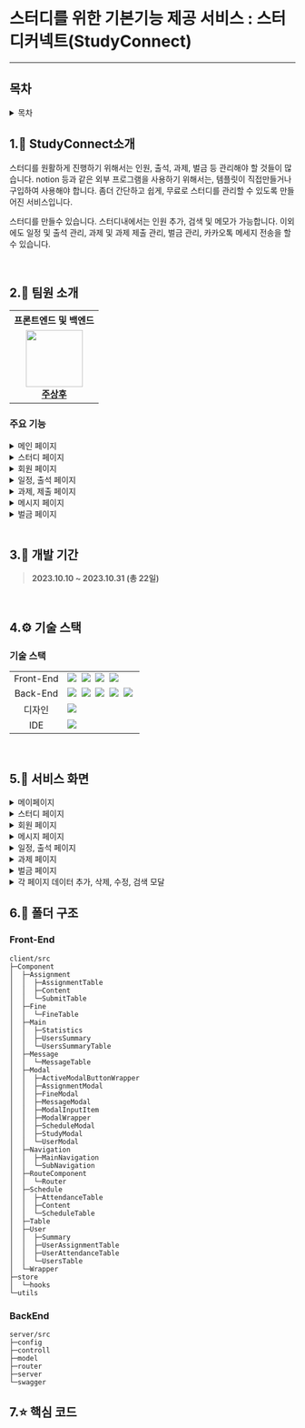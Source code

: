 # 스터디를 위한 기본기능 제공 서비스 : 스터디커넥트(StudyConnect)
---
## 목차
<details>
  <summary>목차</summary>

  1. StudyConnect 소개
  2. 팀원 소개
  3. 개발 기간
  4. 기술 스택
  5. 서비스 화면면
  6. 폴더 구조
  7. 핵심 코드
</details>

## 1.📱 StudyConnect소개
<div align="center">
  
</div>

스터디를 원활하게 진행하기 위해서는 인원, 출석, 과제, 벌금 등 관리해야 할 것들이 많습니다. notion 등과 같은 외부 프로그램을 사용하기 위해서는, 템플릿이 직접만들거나 구입하여 사용해야 합니다. 좀더 간단하고 쉽게, 무료로 스터디를 관리할 수 있도록 만들어진 서비스입니다.

스터디를 만들수 있습니다. 스터디내에서는 인원 추가, 검색 및 메모가 가능합니다. 이외에도 일정 및 출석 관리, 과제 및 과제 제출 관리, 벌금 관리, 카카오톡 메세지 전송을 할 수 있습니다.

<br />

## 2.🤼 팀원 소개
<table>
  <tbody>
    <tr>
      <th scope="col" colspan="3">프론트엔드 및 백엔드</th>
    </tr>
    <tr>
      <td align="center"><a href="https://github.com/learnttuce0321"><img src="https://github.com/learnttuce0321.png" width="100px;" alt=""/><br /><b>주상후</b></a><br /></td>
    </tr>
  </tbody>
</table>


### 주요 기능

<details>
  <summary>메인 페이지</summary>
  
  - 스터디 추가•삭제 기능
    
</details>

<details>
  <summary>스터디 페이지</summary>
  
  - 회원 정보(출석률, 과제제출률), 일정 요약 페이지
    
</details>

<details>
  <summary>회원 페이지</summary>
  
  - 스터디 회원 추가 
  - 검색 기능 
  - 회원 메모 기능

</details>

<details>
  <summary>일정, 출석 페이지</summary>
  
  - 스터디 일정 추가 기능
  - 스터디 일정 삭제 기능
  - 스터디 일정 수정 기능
  - 일정별 회원 출석 체크 기능
    
</details>

<details>
  <summary>과제, 제출 페이지</summary>
  
  - 스터디 과제 추가 기능
  - 스터디 과제 삭제 기능
  - 스터디 과제 수정 기능
  - 과제별 회원 제출 체크 기능
    
</details>

<details>
  <summary>메시지 페이지</summary>
  
  - 스터디 회원에게 메세지 작성 기능(카카오톡 전송)
    
</details>

<details>
  <summary>벌금 페이지</summary>
  
  - 벌금 추가 기능
  - 벌금 삭제 기능
  - 벌금 수정 기능
  - 벌금 제출 체크 기능
    
</details>

<br />

## 3.📆 개발 기간
> **2023.10.10 ~ 2023.10.31 (총 22일)**

<br />

## 4.⚙️ 기술 스택
### 기술 스택
<table>
  <tr>
    <td align="center">Front-End</td>
    <td>
      <a href="https://github.com/learnttuce0321" target="_blank"><img src="https://img.shields.io/badge/React-61DAFB?style=flat-squart&logo=react&logoColor=white"/></a>&nbsp
<a href="https://github.com/learnttuce0321" target="_blank"><img src="https://img.shields.io/badge/Typescript-3178C6?style=flat-squart&logo=typescript&logoColor=white"/></a>&nbsp
<a href="https://github.com/learnttuce0321" target="_blank"><img src="https://img.shields.io/badge/Redux-764ABC?style=flat-squart&logo=redux&logoColor=white"/></a>&nbsp
<a href="https://github.com/learnttuce0321" target="_blank"><img src="https://img.shields.io/badge/Styledcomponents-DB7093?style=flat-squart&logo=styledcomponents&logoColor=white"/></a>&nbsp
    </td>
  </tr>
  <tr>
    <td align="center">Back-End</td>
    <td>
<a href="https://github.com/learnttuce0321" target="_blank"><img src="https://img.shields.io/badge/Express-000000?style=flat-squart&logo=express&logoColor=white"/></a>&nbsp
<a href="https://github.com/learnttuce0321" target="_blank"><img src="https://img.shields.io/badge/TypeOrm-262626?style=flat-squart/"></a>&nbsp
<a href="https://github.com/learnttuce0321" target="_blank"><img src="https://img.shields.io/badge/Mysql-4479A1?style=flat-squart&logo=mysql&logoColor=white"/></a>&nbsp
<a href="https://github.com/learnttuce0321" target="_blank"><img src="https://img.shields.io/badge/Amazonec2-FF9900?style=flat-squart&logo=amazonec2&logoColor=white"/></a>&nbsp
<a href="https://github.com/learnttuce0321" target="_blank"><img src="https://img.shields.io/badge/Amazonrds-527FFF?style=flat-squart&logo=amazonrds&logoColor=white"/></a>&nbsp
    </td>
  </tr>
  <tr>
     <td align="center">디자인</td>
     <td>
       <span><img src="https://img.shields.io/badge/Figma-d90f42?style=for-the-badge&logo=Figma&logoColor=white"/></span>&nbsp
     </td>
  </tr>
  <tr>
   <td align="center">IDE</td>
   <td>
      <span><img src="https://img.shields.io/badge/VSCode-007ACC?style=for-the-badge&logo=Visual%20Studio%20Code&logoColor=white"/></span>&nbsp
  </tr>
</table>

<br />

## 5.🔧 서비스 화면

<details>

<summary>메이페이지</summary>

<img width="1280" alt="image" src="https://github.com/learnttuce0321/studyUserClient/assets/138414160/5b555ffc-ca76-4e8d-8d09-deeffe3dcf37">

</details>

<details>

<summary>스터디 페이지</summary>

<img width="1280" alt="image" src="https://github.com/learnttuce0321/studyUserClient/assets/138414160/610e645f-77f9-4960-bc86-2e374f30727e">

</details>

<details>

<summary>회원 페이지</summary>

<img width="1280" alt="image" src="https://github.com/learnttuce0321/studyUserClient/assets/138414160/82e4033a-d006-4611-9b1d-97a09965569b">

</details>

<details>

<summary>메시지 페이지</summary>

<img width="1280" alt="image" src="https://github.com/learnttuce0321/studyUserClient/assets/138414160/f1096120-4684-49a2-bc79-9b6a4632ef93">

</details>

<details>

<summary>일정, 출석 페이지</summary>

<img width="1280" alt="image" src="https://github.com/learnttuce0321/studyUserClient/assets/138414160/8294752d-181a-4645-a381-b1a3c03926fa">
<img width="1280" alt="image" src="https://github.com/learnttuce0321/studyUserClient/assets/138414160/abe997b9-ccd2-4ffc-87bb-45b5d21413c6">

</details>

<details>

<summary>과제 페이지</summary>

<img width="1280" alt="image" src="https://github.com/learnttuce0321/studyUserClient/assets/138414160/56e4cc92-a07b-4a11-9a62-34e320e5ee10">
<img width="1280" alt="image" src="https://github.com/learnttuce0321/studyUserClient/assets/138414160/8b54d945-710e-44d4-983a-df9defcf965d">

</details>

<details>

<summary>벌금 페이지</summary>

<img width="1280" alt="image" src="https://github.com/learnttuce0321/studyUserClient/assets/138414160/9ac547d0-5a27-4fea-a711-dd88ae8462bf">

</details>

<details>

<summary>각 페이지 데이터 추가, 삭제, 수정, 검색 모달</summary>

<img width="1280" alt="image" src="https://github.com/learnttuce0321/studyUserClient/assets/138414160/47877119-7201-47ab-98c0-ec78b5d08850">
<img width="1280" alt="image" src="https://github.com/learnttuce0321/studyUserClient/assets/138414160/b6bf1e5b-18cc-43c1-a215-725320e0ad70">
<img width="1280" alt="image" src="https://github.com/learnttuce0321/studyUserClient/assets/138414160/fc4b701a-35a2-4c1b-85d6-9350eb598e64">
<img width="1280" alt="image" src="https://github.com/learnttuce0321/studyUserClient/assets/138414160/973c0799-caa2-42f8-a145-51237483483c">

</details>

## 6.📜 폴더 구조
### Front-End
```
client/src
├─Component
│  ├─Assignment
│  │  ├─AssignmentTable
│  │  ├─Content
│  │  └─SubmitTable
│  ├─Fine
│  │  └─FineTable
│  ├─Main
│  │  ├─Statistics
│  │  ├─UsersSummary
│  │  └─UsersSummaryTable
│  ├─Message
│  │  └─MessageTable
│  ├─Modal
│  │  ├─ActiveModalButtonWrapper
│  │  ├─AssignmentModal
│  │  ├─FineModal
│  │  ├─MessageModal
│  │  ├─ModalInputItem
│  │  ├─ModalWrapper
│  │  ├─ScheduleModal
│  │  ├─StudyModal
│  │  └─UserModal
│  ├─Navigation
│  │  ├─MainNavigation
│  │  └─SubNavigation
│  ├─RouteComponent
│  │  └─Router
│  ├─Schedule
│  │  ├─AttendanceTable
│  │  ├─Content
│  │  └─ScheduleTable
│  ├─Table
│  ├─User
│  │  ├─Summary
│  │  ├─UserAssignmentTable
│  │  ├─UserAttendanceTable
│  │  └─UsersTable
│  └─Wrapper
├─store
│  └─hooks
└─utils
```

### BackEnd
```
server/src
├─config
├─controll
├─model
├─router
├─server
└─swagger
```

## 7.⭐️ 핵심 코드




